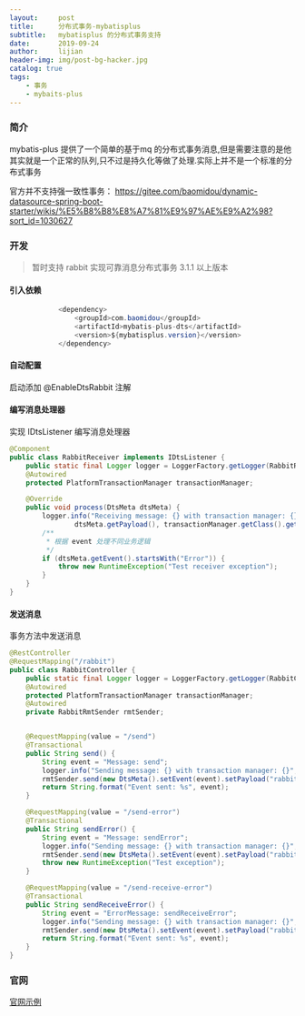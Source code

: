 ```yaml
---
layout:     post
title:      分布式事务-mybatisplus
subtitle:   mybatisplus 的分布式事务支持
date:       2019-09-24
author:     lijian
header-img: img/post-bg-hacker.jpg
catalog: true
tags:
    - 事务
    - mybaits-plus
---
```


### 简介
mybatis-plus 提供了一个简单的基于mq 的分布式事务消息,但是需要注意的是他其实就是一个正常的队列,只不过是持久化等做了处理.实际上并不是一个标准的分布式事务

官方并不支持强一致性事务：
https://gitee.com/baomidou/dynamic-datasource-spring-boot-starter/wikis/%E5%B8%B8%E8%A7%81%E9%97%AE%E9%A2%98?sort_id=1030627
### 开发

> 暂时支持 rabbit 实现可靠消息分布式事务 3.1.1 以上版本

#### 引入依赖
```java
            <dependency>
                <groupId>com.baomidou</groupId>
                <artifactId>mybatis-plus-dts</artifactId>
                <version>${mybatisplus.version}</version>
            </dependency>
```
#### 自动配置
启动添加 @EnableDtsRabbit 注解

#### 编写消息处理器

实现 IDtsListener 编写消息处理器
```java
@Component
public class RabbitReceiver implements IDtsListener {
    public static final Logger logger = LoggerFactory.getLogger(RabbitReceiver.class);
    @Autowired
    protected PlatformTransactionManager transactionManager;

    @Override
    public void process(DtsMeta dtsMeta) {
        logger.info("Receiving message: {} with transaction manager: {}",
                dtsMeta.getPayload(), transactionManager.getClass().getSimpleName());
        /**
         * 根据 event 处理不同业务逻辑
         */
        if (dtsMeta.getEvent().startsWith("Error")) {
            throw new RuntimeException("Test receiver exception");
        }
    }
}
```
#### 发送消息

事务方法中发送消息

```java
@RestController
@RequestMapping("/rabbit")
public class RabbitController {
    public static final Logger logger = LoggerFactory.getLogger(RabbitController.class);
    @Autowired
    protected PlatformTransactionManager transactionManager;
    @Autowired
    private RabbitRmtSender rmtSender;


    @RequestMapping(value = "/send")
    @Transactional
    public String send() {
        String event = "Message: send";
        logger.info("Sending message: {} with transaction manager: {}", event, transactionManager.getClass().getSimpleName());
        rmtSender.send(new DtsMeta().setEvent(event).setPayload("rabbit send"));
        return String.format("Event sent: %s", event);
    }

    @RequestMapping(value = "/send-error")
    @Transactional
    public String sendError() {
        String event = "Message: sendError";
        logger.info("Sending message: {} with transaction manager: {}", event, transactionManager.getClass().getSimpleName());
        rmtSender.send(new DtsMeta().setEvent(event).setPayload("rabbit send-error"));
        throw new RuntimeException("Test exception");
    }

    @RequestMapping(value = "/send-receive-error")
    @Transactional
    public String sendReceiveError() {
        String event = "ErrorMessage: sendReceiveError";
        logger.info("Sending message: {} with transaction manager: {}", event, transactionManager.getClass().getSimpleName());
        rmtSender.send(new DtsMeta().setEvent(event).setPayload("rabbit send-receive-error"));
        return String.format("Event sent: %s", event);
    }
}
```

### 官网

[官网示例](https://gitee.com/baomidou/mybatis-plus-samples/tree/master/mybatis-plus-sample-dts-rabbit)